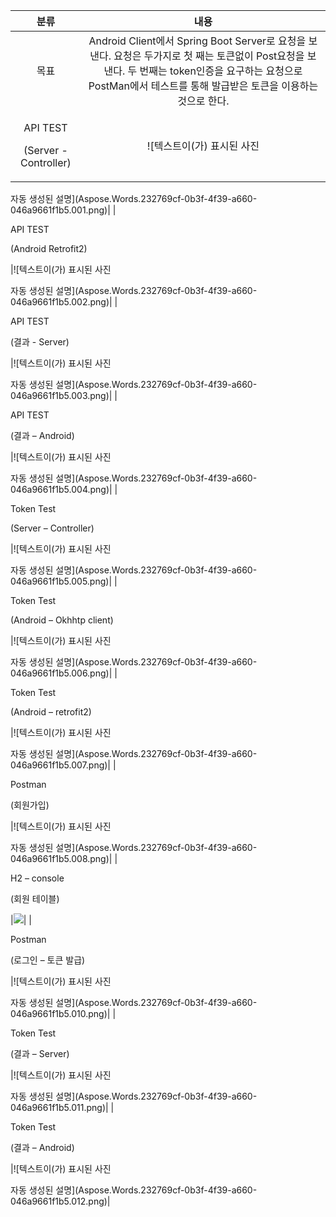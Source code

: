 ﻿|**분류**|**내용**|
| :-: | :-: |
|목표|Android Client에서 Spring Boot Server로 요청을 보낸다. 요청은 두가지로 첫 째는 토큰없이 Post요청을 보낸다. 두 번째는 token인증을 요구하는 요청으로 PostMan에서 테스트를 통해 발급받은 토큰을 이용하는것으로 한다. |
|<p>API TEST</p><p>(Server -  Controller)</p>|![텍스트이(가) 표시된 사진

자동 생성된 설명](Aspose.Words.232769cf-0b3f-4f39-a660-046a9661f1b5.001.png)|
|<p>API TEST</p><p>(Android Retrofit2)</p>|![텍스트이(가) 표시된 사진

자동 생성된 설명](Aspose.Words.232769cf-0b3f-4f39-a660-046a9661f1b5.002.png)|
|<p>API TEST</p><p>(결과 - Server)</p>|![텍스트이(가) 표시된 사진

자동 생성된 설명](Aspose.Words.232769cf-0b3f-4f39-a660-046a9661f1b5.003.png)|
|<p>API TEST</p><p>(결과 – Android)</p>|![텍스트이(가) 표시된 사진

자동 생성된 설명](Aspose.Words.232769cf-0b3f-4f39-a660-046a9661f1b5.004.png)|
|<p>Token Test</p><p>(Server – Controller)</p>|![텍스트이(가) 표시된 사진

자동 생성된 설명](Aspose.Words.232769cf-0b3f-4f39-a660-046a9661f1b5.005.png)|
|<p>Token Test </p><p>(Android – Okhhtp client)</p>|![텍스트이(가) 표시된 사진

자동 생성된 설명](Aspose.Words.232769cf-0b3f-4f39-a660-046a9661f1b5.006.png)|
|<p>Token Test</p><p>(Android – retrofit2)</p>|![텍스트이(가) 표시된 사진

자동 생성된 설명](Aspose.Words.232769cf-0b3f-4f39-a660-046a9661f1b5.007.png)|
|<p>Postman</p><p>(회원가입)</p>|![텍스트이(가) 표시된 사진

자동 생성된 설명](Aspose.Words.232769cf-0b3f-4f39-a660-046a9661f1b5.008.png)|
|<p>H2 – console</p><p>(회원 테이블)</p>|![](Aspose.Words.232769cf-0b3f-4f39-a660-046a9661f1b5.009.png)|
|<p>Postman</p><p>(로그인 – 토큰 발급)</p>|![텍스트이(가) 표시된 사진

자동 생성된 설명](Aspose.Words.232769cf-0b3f-4f39-a660-046a9661f1b5.010.png)|
|<p>Token Test</p><p>(결과 – Server)</p>|![텍스트이(가) 표시된 사진

자동 생성된 설명](Aspose.Words.232769cf-0b3f-4f39-a660-046a9661f1b5.011.png)|
|<p>Token Test</p><p>(결과 – Android)</p>|![텍스트이(가) 표시된 사진

자동 생성된 설명](Aspose.Words.232769cf-0b3f-4f39-a660-046a9661f1b5.012.png)|

